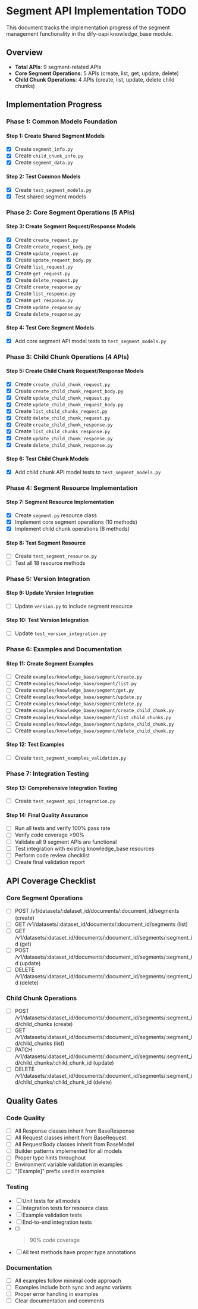 # Segment API Implementation TODO

This document tracks the implementation progress of the segment management functionality in the dify-oapi knowledge_base module.

## Overview
- **Total APIs**: 9 segment-related APIs
- **Core Segment Operations**: 5 APIs (create, list, get, update, delete)
- **Child Chunk Operations**: 4 APIs (create, list, update, delete child chunks)

## Implementation Progress

### Phase 1: Common Models Foundation

#### Step 1: Create Shared Segment Models
- [x] Create `segment_info.py`
- [x] Create `child_chunk_info.py`
- [x] Create `segment_data.py`

#### Step 2: Test Common Models
- [x] Create `test_segment_models.py`
- [x] Test shared segment models

### Phase 2: Core Segment Operations (5 APIs)

#### Step 3: Create Segment Request/Response Models
- [x] Create `create_request.py`
- [x] Create `create_request_body.py`
- [x] Create `update_request.py`
- [x] Create `update_request_body.py`
- [x] Create `list_request.py`
- [x] Create `get_request.py`
- [x] Create `delete_request.py`
- [x] Create `create_response.py`
- [x] Create `list_response.py`
- [x] Create `get_response.py`
- [x] Create `update_response.py`
- [x] Create `delete_response.py`

#### Step 4: Test Core Segment Models
- [x] Add core segment API model tests to `test_segment_models.py`

### Phase 3: Child Chunk Operations (4 APIs)

#### Step 5: Create Child Chunk Request/Response Models
- [x] Create `create_child_chunk_request.py`
- [x] Create `create_child_chunk_request_body.py`
- [x] Create `update_child_chunk_request.py`
- [x] Create `update_child_chunk_request_body.py`
- [x] Create `list_child_chunks_request.py`
- [x] Create `delete_child_chunk_request.py`
- [x] Create `create_child_chunk_response.py`
- [x] Create `list_child_chunks_response.py`
- [x] Create `update_child_chunk_response.py`
- [x] Create `delete_child_chunk_response.py`

#### Step 6: Test Child Chunk Models
- [x] Add child chunk API model tests to `test_segment_models.py`

### Phase 4: Segment Resource Implementation

#### Step 7: Segment Resource Implementation
- [x] Create `segment.py` resource class
- [x] Implement core segment operations (10 methods)
- [x] Implement child chunk operations (8 methods)

#### Step 8: Test Segment Resource
- [ ] Create `test_segment_resource.py`
- [ ] Test all 18 resource methods

### Phase 5: Version Integration

#### Step 9: Update Version Integration
- [ ] Update `version.py` to include segment resource

#### Step 10: Test Version Integration
- [ ] Update `test_version_integration.py`

### Phase 6: Examples and Documentation

#### Step 11: Create Segment Examples
- [ ] Create `examples/knowledge_base/segment/create.py`
- [ ] Create `examples/knowledge_base/segment/list.py`
- [ ] Create `examples/knowledge_base/segment/get.py`
- [ ] Create `examples/knowledge_base/segment/update.py`
- [ ] Create `examples/knowledge_base/segment/delete.py`
- [ ] Create `examples/knowledge_base/segment/create_child_chunk.py`
- [ ] Create `examples/knowledge_base/segment/list_child_chunks.py`
- [ ] Create `examples/knowledge_base/segment/update_child_chunk.py`
- [ ] Create `examples/knowledge_base/segment/delete_child_chunk.py`

#### Step 12: Test Examples
- [ ] Create `test_segment_examples_validation.py`

### Phase 7: Integration Testing

#### Step 13: Comprehensive Integration Testing
- [ ] Create `test_segment_api_integration.py`

#### Step 14: Final Quality Assurance
- [ ] Run all tests and verify 100% pass rate
- [ ] Verify code coverage >90%
- [ ] Validate all 9 segment APIs are functional
- [ ] Test integration with existing knowledge_base resources
- [ ] Perform code review checklist
- [ ] Create final validation report

## API Coverage Checklist

### Core Segment Operations
- [ ] POST /v1/datasets/:dataset_id/documents/:document_id/segments (create)
- [ ] GET /v1/datasets/:dataset_id/documents/:document_id/segments (list)
- [ ] GET /v1/datasets/:dataset_id/documents/:document_id/segments/:segment_id (get)
- [ ] POST /v1/datasets/:dataset_id/documents/:document_id/segments/:segment_id (update)
- [ ] DELETE /v1/datasets/:dataset_id/documents/:document_id/segments/:segment_id (delete)

### Child Chunk Operations
- [ ] POST /v1/datasets/:dataset_id/documents/:document_id/segments/:segment_id/child_chunks (create)
- [ ] GET /v1/datasets/:dataset_id/documents/:document_id/segments/:segment_id/child_chunks (list)
- [ ] PATCH /v1/datasets/:dataset_id/documents/:document_id/segments/:segment_id/child_chunks/:child_chunk_id (update)
- [ ] DELETE /v1/datasets/:dataset_id/documents/:document_id/segments/:segment_id/child_chunks/:child_chunk_id (delete)

## Quality Gates

### Code Quality
- [ ] All Response classes inherit from BaseResponse
- [ ] All Request classes inherit from BaseRequest
- [ ] All RequestBody classes inherit from BaseModel
- [ ] Builder patterns implemented for all models
- [ ] Proper type hints throughout
- [ ] Environment variable validation in examples
- [ ] "[Example]" prefix used in examples

### Testing
- [ ] Unit tests for all models
- [ ] Integration tests for resource class
- [ ] Example validation tests
- [ ] End-to-end integration tests
- [ ] >90% code coverage
- [ ] All test methods have proper type annotations

### Documentation
- [ ] All examples follow minimal code approach
- [ ] Examples include both sync and async variants
- [ ] Proper error handling in examples
- [ ] Clear documentation and comments